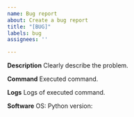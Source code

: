 ```yaml
---
name: Bug report
about: Create a bug report
title: "[BUG]"
labels: bug
assignees: ''

---
```


**Description**
Clearly describe the problem.

**Command**
Executed command.

**Logs**
Logs of executed command.

**Software**
OS:
Python version:
